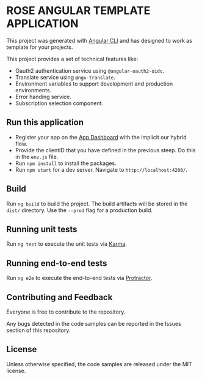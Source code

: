 # ROSE ANGULAR TEMPLATE APPLICATION

This project was generated with [Angular CLI](https://github.com/angular/angular-cli) and has designed to work as template for your projects.

This project provides a set of technical features like:
* Oauth2 authentication service using `@angular-oauth2-oidc`.
* Translate service using `@ngx-translate`.
* Environment variables to support development and production environments.
* Error handing service.
* Subscription selection component.

## Run this application

* Register your app on the [App Dashboard](https://apps.primaverabss.com/developer/dashboard) with the implicit our hybrid flow.
* Provide the clientID that you have defined in the previous steep. Do this in the `env.js` file.
* Run `npm install` to install the packages.
* Run `npm start` for a dev server. Navigate to `http://localhost:4200/`.

## Build

Run `ng build` to build the project. The build artifacts will be stored in the `dist/` directory. Use the `--prod` flag for a production build.

## Running unit tests

Run `ng test` to execute the unit tests via [Karma](https://karma-runner.github.io).

## Running end-to-end tests

Run `ng e2e` to execute the end-to-end tests via [Protractor](http://www.protractortest.org/).

## Contributing and Feedback
Everyone is free to contribute to the repository.

Any bugs detected in the code samples can be reported in the Issues section of this repository.

## License
Unless otherwise specified, the code samples are released under the MIT license.
